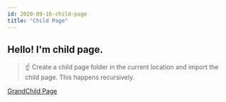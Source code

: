 ```yaml
---
id: 2020-09-16-child-page
title: "Child Page"
---
```


## Hello! I'm child page.

> ☝ Create a child page folder in the current location and import the child page. This happens recursively.

[GrandChild Page](GrandChild-Page/GrandChild-Page.md)
